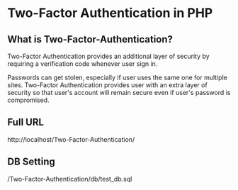 # Two-Factor Authentication in PHP

## What is Two-Factor-Authentication?
Two-Factor Authentication provides an additional layer of security by requiring a verification code whenever user sign in.

Passwords can get stolen, especially if user uses the same one for multiple sites. Two-Factor Authentication provides user with an extra layer of security so that user's account will remain secure even if user's password is compromised.

## Full URL

http://localhost/Two-Factor-Authentication/

## DB Setting

/Two-Factor-Authentication/db/test_db.sql